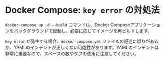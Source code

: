# Docker Compose: `key error` の対処法

`docker-compose up -d --build` コマンドは、Docker Composeアプリケーションをバックグラウンドで起動し、必要に応じてイメージを再ビルドします。

`key error` が発生する場合、`docker-compose.yml` ファイルの記述に誤りがあるか、YAMLのインデントが正しくない可能性があります。YAMLのインデントは非常に重要なので、スペースの数やタブの使用に注意してください。


